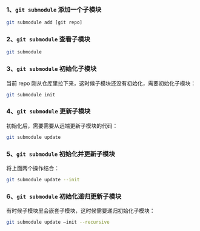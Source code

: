 <!-- git submodule 相关操作 -->

### 1、`git submodule` 添加一个子模块

```bash
git submodule add [git repo]
```

### 2、`git submodule` 查看子模块

```bash
git submodule
```

### 3、`git submodule` 初始化子模块

当前 repo 刚从仓库里拉下来，这时候子模块还没有初始化，需要初始化子模块：

```bash
git submodule init
```

### 4、`git submodule` 更新子模块

初始化后，需要需要从远端更新子模块的代码：

```bash
git submodule update
```

### 5、`git submodule` 初始化并更新子模块

将上面两个操作结合：

```bash
git submodule update --init
```

### 6、`git submodule` 初始化递归更新子模块

有时候子模块里会嵌套子模块，这时候需要递归初始化子模块：

```bash
git submodule update —init --recursive
```
